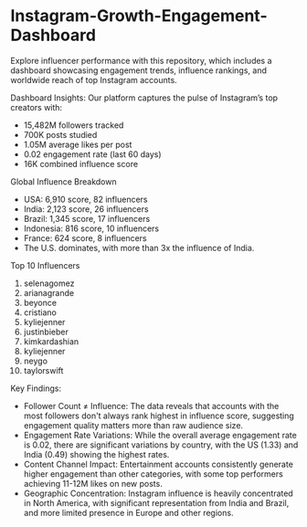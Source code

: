 # Instagram-Growth-Engagement-Dashboard
Explore influencer performance with this repository, which includes a dashboard showcasing engagement trends, influence rankings, and worldwide reach of top Instagram accounts.


Dashboard Insights:
Our platform captures the pulse of Instagram’s top creators with:
* 15,482M followers tracked
* 700K posts studied
* 1.05M average likes per post
* 0.02 engagement rate (last 60 days)
* 16K combined influence score

Global Influence Breakdown

* USA: 6,910 score, 82 influencers
* India: 2,123 score, 26 influencers
* Brazil: 1,345 score, 17 influencers
* Indonesia: 816 score, 10 influencers
* France: 624 score, 8 influencers
* The U.S. dominates, with more than 3x the influence of India.


Top 10 Influencers
1. selenagomez
2. arianagrande
3. beyonce
4. cristiano
5. kyliejenner
6. justinbieber
7. kimkardashian
8. kyliejenner
9. neygo
10. taylorswift

Key Findings:
* Follower Count ≠ Influence: The data reveals that accounts with the most followers don't always rank highest in influence score, suggesting engagement quality matters more than raw audience size.
* Engagement Rate Variations: While the overall average engagement rate is 0.02, there are significant variations by country, with the US (1.33) and India (0.49) showing the highest rates.
* Content Channel Impact: Entertainment accounts consistently generate higher engagement than other categories, with some top performers achieving 11-12M likes on new posts.
* Geographic Concentration: Instagram influence is heavily concentrated in North America, with significant representation from India and Brazil, and more limited presence in Europe and other regions.
